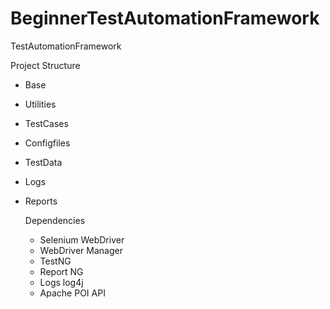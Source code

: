 # BeginnerTestAutomationFramework
TestAutomationFramework

Project Structure
- Base
- Utilities
- TestCases
- Configfiles
- TestData
- Logs
- Reports

  Dependencies
  - Selenium WebDriver
  - WebDriver Manager
  - TestNG
  - Report NG
  - Logs log4j
  - Apache POI API
  

